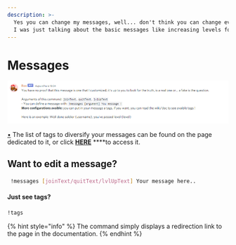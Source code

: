 ```yaml
---
description: >-
  Yes you can change my messages, well... don't think you can change everything,
  I was just talking about the basic messages like increasing levels for example
---
```


# Messages

![](../../.gitbook/assets/image%20%283%29.png)

[•](https://doc.rox.wtf/) The list of tags to diversify your messages can be found on the page dedicated to it, or click [**HERE**](tags.md) ****to access it.



## Want to edit a message?

```bash
 !messages [joinText/quitText/lvlUpText] Your message here..
```

#### Just see tags?

```bash
!tags
```

{% hint style="info" %}
The command simply displays a redirection link to the page in the documentation.
{% endhint %}

